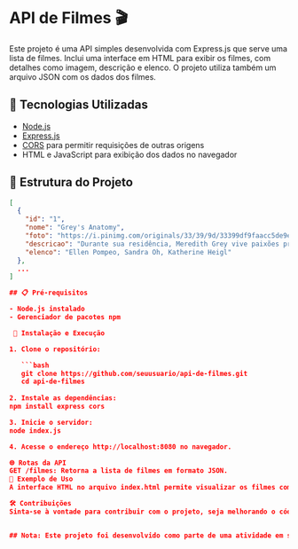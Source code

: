 # API de Filmes 🎬

Este projeto é uma API simples desenvolvida com Express.js que serve uma lista de filmes. Inclui uma interface em HTML para exibir os filmes, com detalhes como imagem, descrição e elenco. O projeto utiliza também um arquivo JSON com os dados dos filmes.

## 🚀 Tecnologias Utilizadas

- [Node.js](https://nodejs.org/)
- [Express.js](https://expressjs.com/)
- [CORS](https://www.npmjs.com/package/cors) para permitir requisições de outras origens
- HTML e JavaScript para exibição dos dados no navegador

## 📂 Estrutura do Projeto

```json
[
  {
    "id": "1",
    "nome": "Grey's Anatomy",
    "foto": "https://i.pinimg.com/originals/33/39/9d/33399df9faacc5de9e3928f52fabbacf.jpg",
    "descricao": "Durante sua residência, Meredith Grey vive paixões profissionais e pessoais com seus colegas médicos em um hospital de Seattle.",
    "elenco": "Ellen Pompeo, Sandra Oh, Katherine Heigl"
  },
  ...
]

## 📋 Pré-requisitos

- Node.js instalado
- Gerenciador de pacotes npm

 🔧 Instalação e Execução

1. Clone o repositório:

   ```bash
   git clone https://github.com/seuusuario/api-de-filmes.git
   cd api-de-filmes
   
2. Instale as dependências:
npm install express cors

3. Inicie o servidor:
node index.js

4. Acesse o endereço http://localhost:8080 no navegador.

🌐 Rotas da API
GET /filmes: Retorna a lista de filmes em formato JSON.
📄 Exemplo de Uso
A interface HTML no arquivo index.html permite visualizar os filmes com título, imagem, descrição e elenco. A listagem de filmes é gerada com JavaScript, fazendo uma requisição à API.

🛠️ Contribuições
Sinta-se à vontade para contribuir com o projeto, seja melhorando o código, corrigindo bugs ou adicionando novos filmes ao filmes.json.


## Nota: Este projeto foi desenvolvido como parte de uma atividade em sala de aula e tem fins exclusivamente educacionais, visando ao aprendizado prático de construção de APIs com Node.js e Express.
